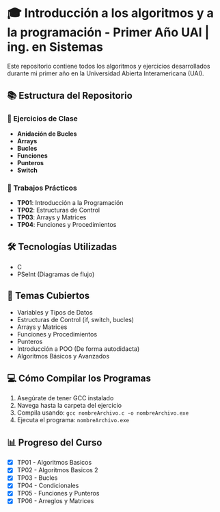 # 🎓 Introducción a los algoritmos y a la programación - Primer Año UAI | ing. en Sistemas

Este repositorio contiene todos los algoritmos y ejercicios desarrollados durante mi primer año en la Universidad Abierta Interamericana (UAI).

## 📚 Estructura del Repositorio

### 📂 Ejercicios de Clase
- **Anidación de Bucles**
- **Arrays**
- **Bucles**
- **Funciones**
- **Punteros**
- **Switch**

### 📝 Trabajos Prácticos
- **TP01**: Introducción a la Programación
- **TP02**: Estructuras de Control
- **TP03**: Arrays y Matrices
- **TP04**: Funciones y Procedimientos

## 🛠️ Tecnologías Utilizadas
- C
- PSeInt (Diagramas de flujo)

## 📌 Temas Cubiertos
- Variables y Tipos de Datos
- Estructuras de Control (if, switch, bucles)
- Arrays y Matrices
- Funciones y Procedimientos
- Punteros
- Introducción a POO (De forma autodidacta)
- Algoritmos Básicos y Avanzados

## 💻 Cómo Compilar los Programas
1. Asegúrate de tener GCC instalado
2. Navega hasta la carpeta del ejercicio
3. Compila usando: `gcc nombreArchivo.c -o nombreArchivo.exe`
4. Ejecuta el programa: `nombreArchivo.exe`

## 📊 Progreso del Curso
- [x] TP01 - Algoritmos Basicos
- [x] TP02 - Algoritmos Basicos 2
- [x] TP03 - Bucles
- [x] TP04 - Condicionales
- [x] TP05 - Funciones y Punteros
- [x] TP06 - Arreglos y Matrices
